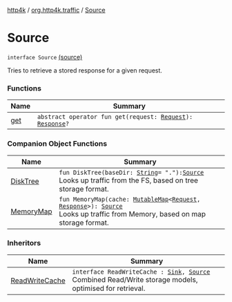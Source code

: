 [http4k](../../index.md) / [org.http4k.traffic](../index.md) / [Source](./index.md)

# Source

`interface Source` [(source)](https://github.com/http4k/http4k/blob/master/http4k-core/src/main/kotlin/org/http4k/traffic/Source.kt#L11)

Tries to retrieve a stored response for a given request.

### Functions

| Name | Summary |
|---|---|
| [get](get.md) | `abstract operator fun get(request: `[`Request`](../../org.http4k.core/-request/index.md)`): `[`Response`](../../org.http4k.core/-response/index.md)`?` |

### Companion Object Functions

| Name | Summary |
|---|---|
| [DiskTree](-disk-tree.md) | `fun DiskTree(baseDir: `[`String`](https://kotlinlang.org/api/latest/jvm/stdlib/kotlin/-string/index.html)` = "."): `[`Source`](./index.md)<br>Looks up traffic from the FS, based on tree storage format. |
| [MemoryMap](-memory-map.md) | `fun MemoryMap(cache: `[`MutableMap`](https://kotlinlang.org/api/latest/jvm/stdlib/kotlin.collections/-mutable-map/index.html)`<`[`Request`](../../org.http4k.core/-request/index.md)`, `[`Response`](../../org.http4k.core/-response/index.md)`>): `[`Source`](./index.md)<br>Looks up traffic from Memory, based on map storage format. |

### Inheritors

| Name | Summary |
|---|---|
| [ReadWriteCache](../-read-write-cache/index.md) | `interface ReadWriteCache : `[`Sink`](../-sink/index.md)`, `[`Source`](./index.md)<br>Combined Read/Write storage models, optimised for retrieval. |
